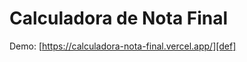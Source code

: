 # Calculadora de Nota Final

Demo: [https://calculadora-nota-final.vercel.app/][def]

[def]: https://calculadora-nota-final.vercel.app/
